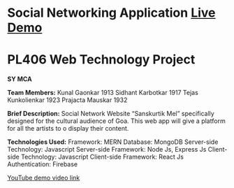 # **Social Networking Application** [Live Demo]()
# PL406 Web Technology Project

**SY MCA**

**Team Members:**
Kunal Gaonkar       1913
Sidhant Karbotkar   1917
Tejas Kunkolienkar  1923
Prajacta Mauskar    1932

**Brief Description:**
Social Network Website “Sanskurtik Mel” specifically designed for the cultural audience of Goa. This web app will give a platform for all the artists to o display their content.

**Technologies Used:**
Framework: MERN
Database: MongoDB
Server-side Technology: Javascript
Server-side Framework: Node Js, Express Js
Client-side Technology: Javascript
Client-side Framework: React Js
Authentication: Firebase

[YouTube demo video link](https://youtu.be/b_E4nFdRnqI)
